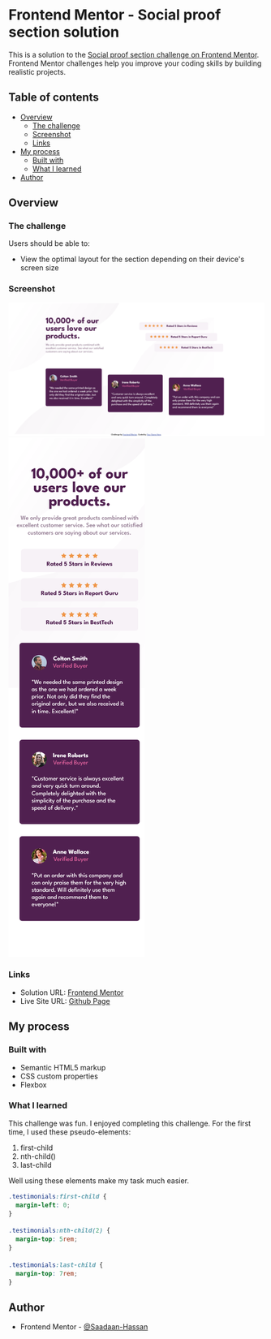 # Frontend Mentor - Social proof section solution

This is a solution to the [Social proof section challenge on Frontend Mentor](https://www.frontendmentor.io/challenges/social-proof-section-6e0qTv_bA). Frontend Mentor challenges help you improve your coding skills by building realistic projects.

## Table of contents

- [Overview](#overview)
  - [The challenge](#the-challenge)
  - [Screenshot](#screenshot)
  - [Links](#links)
- [My process](#my-process)
  - [Built with](#built-with)
  - [What I learned](#what-i-learned)
- [Author](#author)

## Overview

### The challenge

Users should be able to:

- View the optimal layout for the section depending on their device's screen size

### Screenshot

![Desktop Preview](./images/Desktop-Screenshot.png)
![Mobile Preview](./images/Mobile-Screenshot.png)

### Links

- Solution URL: [Frontend Mentor](https://www.frontendmentor.io/solutions/responsive-social-proof-section-using-flexbox-fF6j0Yu0ZR)
- Live Site URL: [Github Page](https://saadaan-hassan.github.io/Social-Proof-Section/)

## My process

### Built with

- Semantic HTML5 markup
- CSS custom properties
- Flexbox

### What I learned

This challenge was fun. I enjoyed completing this challenge. For the first time, I used these pseudo-elements:

1. first-child
2. nth-child()
3. last-child

Well using these elements make my task much easier.

```css
.testimonials:first-child {
  margin-left: 0;
}

.testimonials:nth-child(2) {
  margin-top: 5rem;
}

.testimonials:last-child {
  margin-top: 7rem;
}
```

## Author

- Frontend Mentor - [@Saadaan-Hassan](https://www.frontendmentor.io/profile/Saadaan-Hassan)
